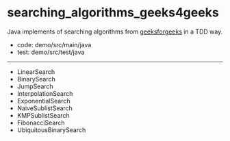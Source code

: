 # searching_algorithms_geeks4geeks
Java implements of searching algorithms from [geeksforgeeks](https://www.geeksforgeeks.org/searching-algorithms/) in a TDD way.

- code: demo/src/main/java
- test: demo/src/test/java

---

- LinearSearch
- BinarySearch
- JumpSearch
- InterpolationSearch
- ExponentialSearch
- NaiveSublistSearch
- KMPSublistSearch
- FibonacciSearch
- UbiquitousBinarySearch
